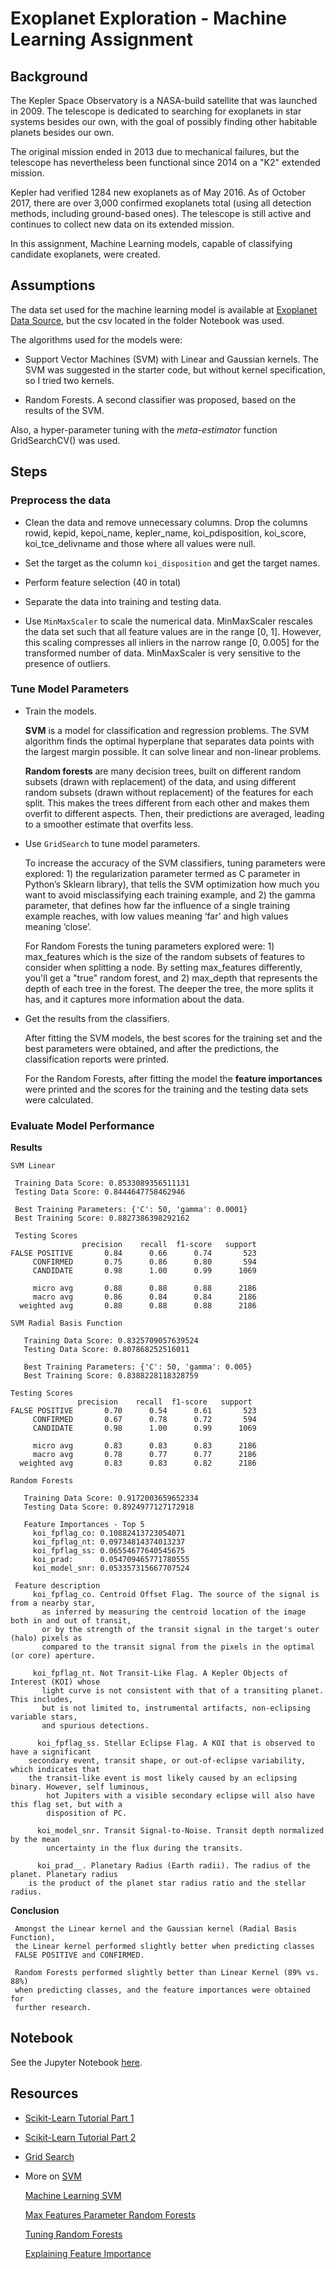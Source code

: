 # Exoplanet Exploration - Machine Learning Assignment

## Background

The Kepler Space Observatory is a NASA-build satellite that was launched in 2009. The telescope
is dedicated to searching for exoplanets in star systems besides our own, with the  goal 
of possibly finding other habitable planets besides our own. 

The original mission ended in 2013 due to mechanical failures, but the telescope has
nevertheless been functional since 2014 on a "K2" extended mission.

Kepler had verified 1284 new exoplanets as of May 2016. As of October 2017, there are over 
3,000 confirmed exoplanets total (using all detection methods, including ground-based ones). 
The telescope is still active and continues to collect new data on its extended mission.

In this assignment, Machine Learning models, capable of classifying candidate exoplanets, 
were created.


## Assumptions

The data set used for the machine learning model is available at [Exoplanet Data Source](https://www.kaggle.com/nasa/kepler-exoplanet-search-results), but the csv located in the folder Notebook was used.

The algorithms used for the models were:

- Support Vector Machines (SVM) with Linear and Gaussian kernels. The SVM was suggested in the starter code, but 
   without kernel specification, so I tried two kernels.

- Random Forests. A second classifier was proposed, based on the results of the SVM.

Also, a hyper-parameter tuning with the *meta-estimator* function GridSearchCV() was used.
  

## Steps

### Preprocess the data

 * Clean the data and remove unnecessary columns. 
  Drop the columns rowid, kepid, kepoi_name, kepler_name, koi_pdisposition, koi_score, 
  koi_tce_delivname and those where all values were null.

 * Set the target as the column `koi_disposition` and get the target names.

 * Perform feature selection (40 in total)

 * Separate the data into training and testing data.
 
 * Use `MinMaxScaler` to scale the numerical data. 
   MinMaxScaler rescales the data set such that all feature values are in the range [0, 1].
   However, this scaling compresses all inliers in the narrow range [0, 0.005] 
   for the transformed number of data.
   MinMaxScaler is very sensitive to the presence of outliers.


### Tune Model Parameters

 * Train the models.
 
   __SVM__ is a model for classification and regression problems.  The SVM algorithm 
   finds the optimal hyperplane that separates data points with the largest margin possible. 
   It can solve linear and non-linear problems. 
 
 
   __Random forests__ are many decision trees, built on different random subsets (drawn 
   with replacement) of the data, and using different random subsets (drawn without 
   replacement) of the features for each split.  This makes the trees different from each other
   and makes them overfit to different aspects. Then, their predictions are averaged, 
   leading to a smoother estimate that overfits less.

 
 * Use `GridSearch` to tune model parameters.
 
   To increase the accuracy of the SVM classifiers, tuning parameters were explored: 1) the 
   regularization parameter termed as C parameter in Python’s Sklearn library), 
   that tells the SVM optimization how much you want to avoid misclassifying each training 
   example, and 2) the gamma parameter, that defines how far the influence 
   of a single training example reaches, with low values meaning ‘far’ and high values 
   meaning ‘close’. 
 
   For Random Forests the tuning parameters explored were: 1) max_features which is 
   the size of the random subsets of features to consider when splitting a node. 
   By setting max_features differently, you'll get a "true" random forest, and 
   2) max_depth that represents the depth of each tree in the forest. The deeper the 
   tree, the more splits it has, and it captures more information about the data. 

 * Get the results from the classifiers.

   After fitting the SVM models, the best scores for the training set and the best parameters
   were obtained, and after the predictions, the classification reports were printed.

   For the Random Forests, after fitting the model the __feature importances__ were printed 
   and the scores for the training and the testing data sets were calculated.
 

### Evaluate Model Performance

  __Results__

  `SVM Linear`
  
	 Training Data Score: 0.8533089356511131
	 Testing Data Score: 0.8444647758462946

	 Best Training Parameters: {'C': 50, 'gamma': 0.0001}
	 Best Training Score: 0.8827386398292162
 
	 Testing Scores
	                precision    recall  f1-score   support
	FALSE POSITIVE       0.84      0.66      0.74       523
	     CONFIRMED       0.75      0.86      0.80       594
	     CANDIDATE       0.98      1.00      0.99      1069

	     micro avg       0.88      0.88      0.88      2186
	     macro avg       0.86      0.84      0.84      2186
	  weighted avg       0.88      0.88      0.88      2186
  
  `SVM Radial Basis Function`
  
       Training Data Score: 0.8325709057639524
       Testing Data Score: 0.807868252516011
	 
       Best Training Parameters: {'C': 50, 'gamma': 0.005}
       Best Training Score: 0.8388228118328759

	Testing Scores
	               precision    recall  f1-score   support
    FALSE POSITIVE       0.70      0.54      0.61       523
	     CONFIRMED       0.67      0.78      0.72       594
	     CANDIDATE       0.98      1.00      0.99      1069

	     micro avg       0.83      0.83      0.83      2186
	     macro avg       0.78      0.77      0.77      2186
	  weighted avg       0.83      0.83      0.82      2186
  
  `Random Forests`
   
       Training Data Score: 0.9172003659652334
       Testing Data Score: 0.8924977127172918
	 
       Feature Importances - Top 5
	     koi_fpflag_co: 0.10882413723054071
	     koi_fpflag_nt: 0.09734814374013237
	     koi_fpflag_ss: 0.06554677640545675
	     koi_prad:      0.054709465771780555
	     koi_model_snr: 0.053357315667707524

     Feature description
	     koi_fpflag_co. Centroid Offset Flag. The source of the signal is from a nearby star, 
	       as inferred by measuring the centroid location of the image both in and out of transit, 
	       or by the strength of the transit signal in the target's outer (halo) pixels as 
	       compared to the transit signal from the pixels in the optimal (or core) aperture.
	  
	     koi_fpflag_nt. Not Transit-Like Flag. A Kepler Objects of Interest (KOI) whose 
	       light curve is not consistent with that of a transiting planet. This includes, 
	       but is not limited to, instrumental artifacts, non-eclipsing variable stars, 
	       and spurious detections.
		 
	      koi_fpflag_ss. Stellar Eclipse Flag. A KOI that is observed to have a significant 
		secondary event, transit shape, or out-of-eclipse variability, which indicates that 
		the transit-like event is most likely caused by an eclipsing binary. However, self luminous,
	        hot Jupiters with a visible secondary eclipse will also have this flag set, but with a 
	        disposition of PC.
		 
	      koi_model_snr. Transit Signal-to-Noise. Transit depth normalized by the mean 
	        uncertainty in the flux during the transits.
		 
	      koi_prad__. Planetary Radius (Earth radii). The radius of the planet. Planetary radius 
		is the product of the planet star radius ratio and the stellar radius.


  __Conclusion__

     Amongst the Linear kernel and the Gaussian kernel (Radial Basis Function), 
     the Linear kernel performed slightly better when predicting classes 
	 FALSE POSITIVE and CONFIRMED. 
	 
     Random Forests performed slightly better than Linear Kernel (89% vs. 88%) 
     when predicting classes, and the feature importances were obtained for 
     further research.


## Notebook

See the Jupyter Notebook [here](/Notebook/exoplanet.ipynb).

	 
## Resources

* [Scikit-Learn Tutorial Part 1](https://www.youtube.com/watch?v=4PXAztQtoTg)

* [Scikit-Learn Tutorial Part 2](https://www.youtube.com/watch?v=gK43gtGh49o&t=5858s)

* [Grid Search](https://scikit-learn.org/stable/modules/grid_search.html)

* More on
  [SVM](https://towardsdatascience.com/https-medium-com-pupalerushikesh-svm-f4b42800e989)
  
  [Machine Learning SVM](https://medium.com/machine-learning-101/chapter-2-svm-support-vector-machine-theory-f0812effc72)
  
  [Max Features Parameter Random Forests](https://stackoverflow.com/questions/23939750/understanding-max-features-parameter-in-randomforestregressor)
  
  [Tuning Random Forests](https://medium.com/all-things-ai/in-depth-parameter-tuning-for-random-forest-d67bb7e920d)
  
  [Explaining Feature Importance](https://towardsdatascience.com/explaining-feature-importance-by-example-of-a-random-forest-d9166011959e)
